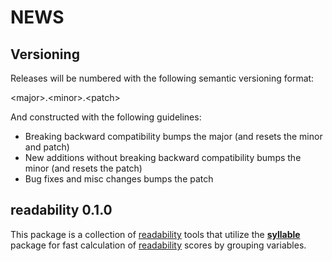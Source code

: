 NEWS
====

Versioning
----------

Releases will be numbered with the following semantic versioning format:

&lt;major&gt;.&lt;minor&gt;.&lt;patch&gt;

And constructed with the following guidelines:

* Breaking backward compatibility bumps the major (and resets the minor
  and patch)
* New additions without breaking backward compatibility bumps the minor
  (and resets the patch)
* Bug fixes and misc changes bumps the patch



readability 0.1.0
----------------------------------------------------------------

This package is a collection of <a href="https://github.com/trinker/readability" target="_blank">readability</a> tools that utilize the [**syllable**](https://github.com/trinker/syllable) package for fast calculation of <a href="https://github.com/trinker/readability" target="_blank">readability</a> scores by grouping variables.